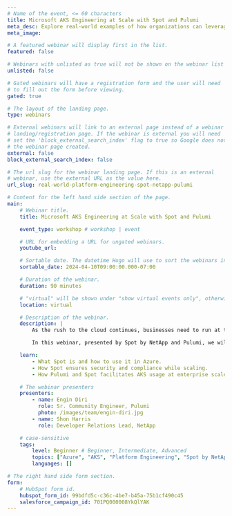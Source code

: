 ```yaml
---
# Name of the event, <= 60 characters
title: Microsoft AKS Engineering at Scale with Spot and Pulumi
meta_desc: Explore real-world examples of how organizations can leverage the power of Pulumi and Spot to optimize their AKS workloads.
meta_image:

# A featured webinar will display first in the list.
featured: false

# Webinars with unlisted as true will not be shown on the webinar list
unlisted: false

# Gated webinars will have a registration form and the user will need
# to fill out the form before viewing.
gated: true

# The layout of the landing page.
type: webinars

# External webinars will link to an external page instead of a webinar
# landing/registration page. If the webinar is external you will need
# set the 'block_external_search_index' flag to true so Google does not index
# the webinar page created.
external: false
block_external_search_index: false

# The url slug for the webinar landing page. If this is an external
# webinar, use the external URL as the value here.
url_slug: real-world-platform-engineering-spot-netapp-pulumi

# Content for the left hand side section of the page.
main:
    # Webinar title.
    title: Microsoft AKS Engineering at Scale with Spot and Pulumi

    event_type: workshop # workshop | event

    # URL for embedding a URL for ungated webinars.
    youtube_url:

    # Sortable date. The datetime Hugo will use to sort the webinars in date order.
    sortable_date: 2024-04-10T09:00:00.000-07:00

    # Duration of the webinar.
    duration: 90 minutes

    # "virtual" will be shown under "show virtual events only", otherwise shown as City, State (seattle, wa)
    location: virtual

    # Description of the webinar.
    description: |
        As the rush to the cloud continues, businesses need to run at the speed of innovation. This means a well-defined and efficient platform engineering approach becomes essential while balancing your cloud infrastructure’s security, compliance, and scalability.

        In this webinar, presented by Spot by NetApp and Pulumi, we will explore real-world examples of how organizations can leverage the power of Pulumi and Spot to optimize their AKS workloads at launch and why continuous optimization of your AKS infrastructure is a critical part of any successful platform engineering program. Our experts will discuss best practices for managing AKS at scale and how you can simultaneously increase time-to-market and developer productivity.

    learn:
        - What Spot is and how to use it in Azure.
        - How Spot ensures security and compliance while scaling.
        - How Pulumi and Spot facilitates AKS usage at enterprise scale.

    # The webinar presenters
    presenters:
        - name: Engin Diri
          role: Sr. Community Engineer, Pulumi
          photo: /images/team/engin-diri.jpg
        - name: Shon Harris
          role: Developer Relations Lead, NetApp

    # case-sensitive
    tags:
        level: Beginner # Beginner, Intermediate, Advanced
        topics: ["Azure", "AKS", "Platform Engineering", "Spot by NetApp"]
        languages: []

# The right hand side form section.
form:
    # HubSpot form id.
    hubspot_form_id: 99bdfd5c-c36c-4be7-b45a-75b1cf490c45
    salesforce_campaign_id: 701PQ000008YkQlYAK
---
```

